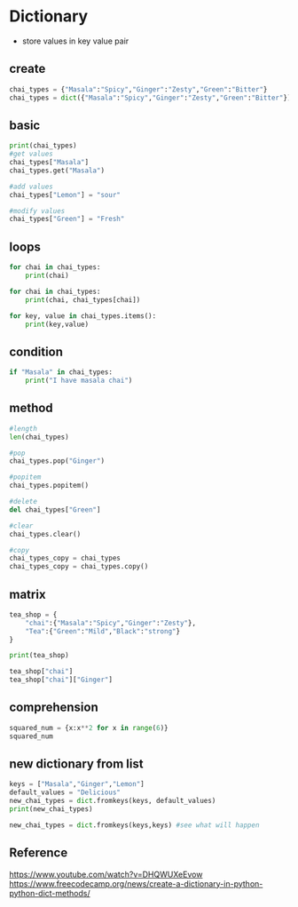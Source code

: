 # Dictionary
- store values in key value pair

## create
```python
chai_types = {"Masala":"Spicy","Ginger":"Zesty","Green":"Bitter"}
chai_types = dict({"Masala":"Spicy","Ginger":"Zesty","Green":"Bitter"})
```
## basic
```python
print(chai_types)
#get values
chai_types["Masala"]
chai_types.get("Masala")

#add values
chai_types["Lemon"] = "sour"

#modify values
chai_types["Green"] = "Fresh"
```

## loops
```python
for chai in chai_types:
    print(chai)

for chai in chai_types:
    print(chai, chai_types[chai])

for key, value in chai_types.items():
    print(key,value)
```

## condition
```python
if "Masala" in chai_types:
    print("I have masala chai")
```

## method
```python
#length
len(chai_types)

#pop
chai_types.pop("Ginger")

#popitem
chai_types.popitem()

#delete
del chai_types["Green"]

#clear 
chai_types.clear()

#copy
chai_types_copy = chai_types
chai_types_copy = chai_types.copy()
```

## matrix
```python
tea_shop = {
    "chai":{"Masala":"Spicy","Ginger":"Zesty"},
    "Tea":{"Green":"Mild","Black":"strong"}
}

print(tea_shop)

tea_shop["chai"]
tea_shop["chai"]["Ginger"]
```

## comprehension
```python
squared_num = {x:x**2 for x in range(6)}
squared_num
```

## new dictionary from list
```python
keys = ["Masala","Ginger","Lemon"]
default_values = "Delicious"
new_chai_types = dict.fromkeys(keys, default_values)
print(new_chai_types)

new_chai_types = dict.fromkeys(keys,keys) #see what will happen
```

## Reference
https://www.youtube.com/watch?v=DHQWUXeEvow
https://www.freecodecamp.org/news/create-a-dictionary-in-python-python-dict-methods/
